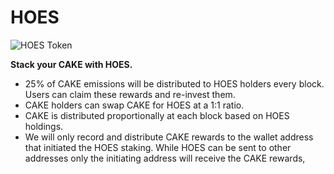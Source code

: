 # HOES

![HOES Token](../.gitbook/assets/icon-square-512.png)

**Stack your CAKE with HOES.**   


* 25% of CAKE emissions will be distributed to HOES holders every block. Users can claim these rewards and re-invest them.
* CAKE holders can swap CAKE for HOES at a 1:1 ratio.
* CAKE is distributed proportionally at each block based on HOES holdings.
* We will only record and distribute CAKE rewards to the wallet address that initiated the HOES staking. While HOES can be sent to other addresses only the initiating address will receive the CAKE rewards,


